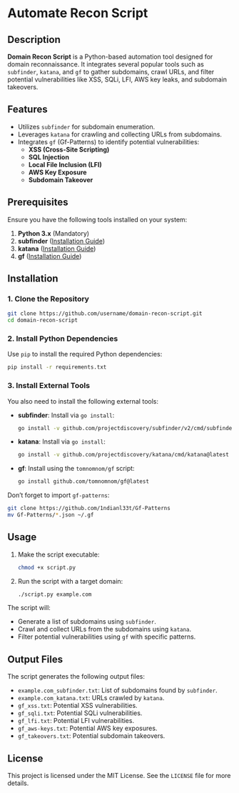 # Automate Recon Script

## Description
**Domain Recon Script** is a Python-based automation tool designed for domain reconnaissance. It integrates several popular tools such as `subfinder`, `katana`, and `gf` to gather subdomains, crawl URLs, and filter potential vulnerabilities like XSS, SQLi, LFI, AWS key leaks, and subdomain takeovers.

## Features
- Utilizes `subfinder` for subdomain enumeration.
- Leverages `katana` for crawling and collecting URLs from subdomains.
- Integrates `gf` (Gf-Patterns) to identify potential vulnerabilities:
  - **XSS (Cross-Site Scripting)**
  - **SQL Injection**
  - **Local File Inclusion (LFI)**
  - **AWS Key Exposure**
  - **Subdomain Takeover**

## Prerequisites
Ensure you have the following tools installed on your system:
1. **Python 3.x** (Mandatory)
2. **subfinder** ([Installation Guide](https://github.com/projectdiscovery/subfinder))
3. **katana** ([Installation Guide](https://github.com/projectdiscovery/katana))
4. **gf** ([Installation Guide](https://github.com/tomnomnom/gf))

## Installation
### 1. Clone the Repository
```bash
git clone https://github.com/username/domain-recon-script.git
cd domain-recon-script
```

### 2. Install Python Dependencies
Use `pip` to install the required Python dependencies:
```bash
pip install -r requirements.txt
```

### 3. Install External Tools
You also need to install the following external tools:

- **subfinder**: Install via `go install`:
  ```bash
  go install -v github.com/projectdiscovery/subfinder/v2/cmd/subfinder@latest
  ```
- **katana**: Install via `go install`:
  ```bash
  go install -v github.com/projectdiscovery/katana/cmd/katana@latest
  ```
- **gf**: Install using the `tomnomnom/gf` script:
  ```bash
  go install github.com/tomnomnom/gf@latest
  ```

Don’t forget to import `gf-patterns`:
```bash
git clone https://github.com/1ndianl33t/Gf-Patterns
mv Gf-Patterns/*.json ~/.gf
```

## Usage
1. Make the script executable:
   ```bash
   chmod +x script.py
   ```

2. Run the script with a target domain:
   ```bash
   ./script.py example.com
   ```

The script will:
- Generate a list of subdomains using `subfinder`.
- Crawl and collect URLs from the subdomains using `katana`.
- Filter potential vulnerabilities using `gf` with specific patterns.

## Output Files
The script generates the following output files:
- `example.com_subfinder.txt`: List of subdomains found by `subfinder`.
- `example.com_katana.txt`: URLs crawled by `katana`.
- `gf_xss.txt`: Potential XSS vulnerabilities.
- `gf_sqli.txt`: Potential SQLi vulnerabilities.
- `gf_lfi.txt`: Potential LFI vulnerabilities.
- `gf_aws-keys.txt`: Potential AWS key exposures.
- `gf_takeovers.txt`: Potential subdomain takeovers.

## License
This project is licensed under the MIT License. See the `LICENSE` file for more details.
